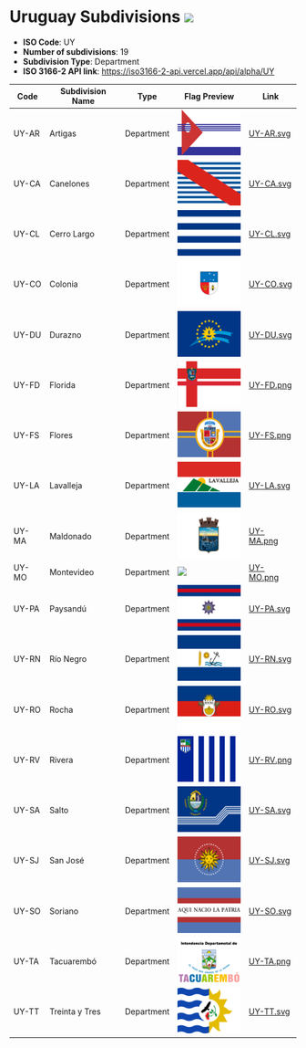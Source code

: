 # Uruguay Subdivisions ![](https://flagcdn.com/h40/uy.png)

- **ISO Code**: UY
- **Number of subdivisions**: 19
- **Subdivision Type**: Department
- **ISO 3166-2 API link**: https://iso3166-2-api.vercel.app/api/alpha/UY

| Code  | Subdivision Name         | Type | Flag Preview | Link |
|-------|--------------------------|--------------| -------------- |----------|
| UY-AR | Artigas | Department | <img src='https://raw.githubusercontent.com/amckenna41/iso3166-flags/main/iso3166-2-flags/UY/UY-AR.svg' height='80'> | [UY-AR.svg](https://github.com/amckenna41/iso3166-flags/blob/main/iso3166-2-flags/UY/UY-AR.svg) |
| UY-CA | Canelones | Department | <img src='https://raw.githubusercontent.com/amckenna41/iso3166-flags/main/iso3166-2-flags/UY/UY-CA.svg' height='80'> | [UY-CA.svg](https://github.com/amckenna41/iso3166-flags/blob/main/iso3166-2-flags/UY/UY-CA.svg) |
| UY-CL | Cerro Largo | Department | <img src='https://raw.githubusercontent.com/amckenna41/iso3166-flags/main/iso3166-2-flags/UY/UY-CL.svg' height='80'> | [UY-CL.svg](https://github.com/amckenna41/iso3166-flags/blob/main/iso3166-2-flags/UY/UY-CL.svg) |
| UY-CO | Colonia | Department | <img src='https://raw.githubusercontent.com/amckenna41/iso3166-flags/main/iso3166-2-flags/UY/UY-CO.svg' height='80'> | [UY-CO.svg](https://github.com/amckenna41/iso3166-flags/blob/main/iso3166-2-flags/UY/UY-CO.svg) |
| UY-DU | Durazno | Department | <img src='https://raw.githubusercontent.com/amckenna41/iso3166-flags/main/iso3166-2-flags/UY/UY-DU.svg' height='80'> | [UY-DU.svg](https://github.com/amckenna41/iso3166-flags/blob/main/iso3166-2-flags/UY/UY-DU.svg) |
| UY-FD | Florida | Department | <img src='https://raw.githubusercontent.com/amckenna41/iso3166-flags/main/iso3166-2-flags/UY/UY-FD.png' height='80'> | [UY-FD.png](https://github.com/amckenna41/iso3166-flags/blob/main/iso3166-2-flags/UY/UY-FD.png) |
| UY-FS | Flores | Department | <img src='https://raw.githubusercontent.com/amckenna41/iso3166-flags/main/iso3166-2-flags/UY/UY-FS.png' height='80'> | [UY-FS.png](https://github.com/amckenna41/iso3166-flags/blob/main/iso3166-2-flags/UY/UY-FS.png) |
| UY-LA | Lavalleja | Department | <img src='https://raw.githubusercontent.com/amckenna41/iso3166-flags/main/iso3166-2-flags/UY/UY-LA.svg' height='80'> | [UY-LA.svg](https://github.com/amckenna41/iso3166-flags/blob/main/iso3166-2-flags/UY/UY-LA.svg) |
| UY-MA | Maldonado | Department | <img src='https://raw.githubusercontent.com/amckenna41/iso3166-flags/main/iso3166-2-flags/UY/UY-MA.png' height='80'> | [UY-MA.png](https://github.com/amckenna41/iso3166-flags/blob/main/iso3166-2-flags/UY/UY-MA.png) |
| UY-MO | Montevideo | Department | <img src='https://raw.githubusercontent.com/amckenna41/iso3166-flags/main/iso3166-2-flags/UY/UY-MO.svg' height='80'> | [UY-MO.png](https://github.com/amckenna41/iso3166-flags/blob/main/iso3166-2-flags/UY/UY-MO.png) |
| UY-PA | Paysandú | Department | <img src='https://raw.githubusercontent.com/amckenna41/iso3166-flags/main/iso3166-2-flags/UY/UY-PA.svg' height='80'> | [UY-PA.svg](https://github.com/amckenna41/iso3166-flags/blob/main/iso3166-2-flags/UY/UY-PA.svg) |
| UY-RN | Río Negro | Department | <img src='https://raw.githubusercontent.com/amckenna41/iso3166-flags/main/iso3166-2-flags/UY/UY-RN.svg' height='80'> | [UY-RN.svg](https://github.com/amckenna41/iso3166-flags/blob/main/iso3166-2-flags/UY/UY-RN.svg) |
| UY-RO | Rocha | Department | <img src='https://raw.githubusercontent.com/amckenna41/iso3166-flags/main/iso3166-2-flags/UY/UY-RO.svg' height='80'> | [UY-RO.svg](https://github.com/amckenna41/iso3166-flags/blob/main/iso3166-2-flags/UY/UY-RO.svg) |
| UY-RV | Rivera | Department | <img src='https://raw.githubusercontent.com/amckenna41/iso3166-flags/main/iso3166-2-flags/UY/UY-RV.png' height='80'> | [UY-RV.png](https://github.com/amckenna41/iso3166-flags/blob/main/iso3166-2-flags/UY/UY-RV.png) |
| UY-SA | Salto | Department | <img src='https://raw.githubusercontent.com/amckenna41/iso3166-flags/main/iso3166-2-flags/UY/UY-SA.svg' height='80'> | [UY-SA.svg](https://github.com/amckenna41/iso3166-flags/blob/main/iso3166-2-flags/UY/UY-SA.svg) |
| UY-SJ | San José | Department | <img src='https://raw.githubusercontent.com/amckenna41/iso3166-flags/main/iso3166-2-flags/UY/UY-SJ.svg' height='80'> | [UY-SJ.svg](https://github.com/amckenna41/iso3166-flags/blob/main/iso3166-2-flags/UY/UY-SJ.svg) |
| UY-SO | Soriano | Department | <img src='https://raw.githubusercontent.com/amckenna41/iso3166-flags/main/iso3166-2-flags/UY/UY-SO.svg' height='80'> | [UY-SO.svg](https://github.com/amckenna41/iso3166-flags/blob/main/iso3166-2-flags/UY/UY-SO.svg) |
| UY-TA | Tacuarembó | Department | <img src='https://raw.githubusercontent.com/amckenna41/iso3166-flags/main/iso3166-2-flags/UY/UY-TA.png' height='80'> | [UY-TA.png](https://github.com/amckenna41/iso3166-flags/blob/main/iso3166-2-flags/UY/UY-TA.png) |
| UY-TT | Treinta y Tres | Department | <img src='https://raw.githubusercontent.com/amckenna41/iso3166-flags/main/iso3166-2-flags/UY/UY-TT.svg' height='80'> | [UY-TT.svg](https://github.com/amckenna41/iso3166-flags/blob/main/iso3166-2-flags/UY/UY-TT.svg) |
